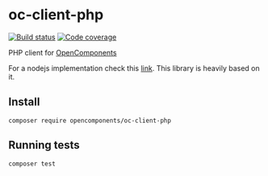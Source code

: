 # oc-client-php

[![Build status][build svg]][build status]
[![Code coverage][coverage svg]][coverage]

PHP client for [OpenComponents][open-components]

For a nodejs implementation check this [link][oc-client-node]. This library is heavily based on it.

## Install

```
composer require opencomponents/oc-client-php
```

## Running tests

```bash
composer test
```

[open-components]: https://github.com/opentable/oc
[oc-client-node]: https://github.com/opentable/oc/tree/master/client
[build status]: https://travis-ci.org/opencomponents/oc-client-php
[build svg]: https://img.shields.io/travis/opencomponents/oc-client-php/master.svg?style=flat-square

[coverage]: https://codecov.io/gh/opencomponents/oc-client-php
[coverage svg]: https://img.shields.io/codecov/c/github/opencomponents/oc-client-php/master.svg?style=flat-square
